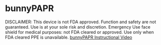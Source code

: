 # bunnyPAPR
DISCLAIMER:
This device is not FDA approved. Function and safety are not guaranteed. Use is at your sole risk and discretion.
Emergency Use face shield for medical purposes: not FDA cleared or approved. Use only when FDA cleared PPE is unavailable.
[bunnyPAPR Instructional Video](https://www.youtube.com/watch?v=JMXP8jAmDKA "bunnyPAPR Instructional Video")
